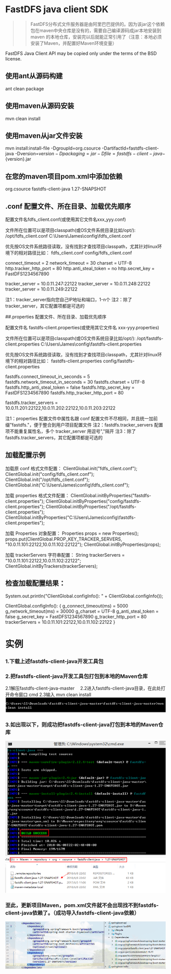 # FastDFS java client SDK
>> FastDFS分布式文件服务器是由阿里巴巴提供的。因为该jar这个依赖包在maven中央仓库是没有的，需要自己编译源码成jar本地安装到maven 的本地仓库，安装完以后就能正常引用了（注意：本地必须安装了Maven，并配置好Maven环境变量）

FastDFS Java Client API may be copied only under the terms of the BSD license.
## 使用ant从源码构建

ant clean package

## 使用maven从源码安装

mvn clean install

## 使用maven从jar文件安装

mvn install:install-file -DgroupId=org.csource -DartifactId=fastdfs-client-java -Dversion=${version} -Dpackaging=jar -Dfile=fastdfs-client-java-${version}.jar

## 在您的maven项目pom.xml中添加依赖

<dependency>
    <groupId>org.csource</groupId>
    <artifactId>fastdfs-client-java</artifactId>
    <version>1.27-SNAPSHOT</version>
</dependency>

## .conf 配置文件、所在目录、加载优先顺序

配置文件名fdfs_client.conf(或使用其它文件名xxx_yyy.conf)

文件所在位置可以是项目classpath(或OS文件系统目录比如/opt/):
/opt/fdfs_client.conf
C:\Users\James\config\fdfs_client.conf

优先按OS文件系统路径读取，没有找到才查找项目classpath，尤其针对linux环境下的相对路径比如：
fdfs_client.conf
config/fdfs_client.conf 

connect_timeout = 2
network_timeout = 30
charset = UTF-8
http.tracker_http_port = 80
http.anti_steal_token = no
http.secret_key = FastDFS1234567890

tracker_server = 10.0.11.247:22122
tracker_server = 10.0.11.248:22122
tracker_server = 10.0.11.249:22122

注1：tracker_server指向您自己IP地址和端口，1-n个
注2：除了tracker_server，其它配置项都是可选的

##.properties 配置文件、所在目录、加载优先顺序

配置文件名 fastdfs-client.properties(或使用其它文件名 xxx-yyy.properties)

文件所在位置可以是项目classpath(或OS文件系统目录比如/opt/):
/opt/fastdfs-client.properties
C:\Users\James\config\fastdfs-client.properties

优先按OS文件系统路径读取，没有找到才查找项目classpath，尤其针对linux环境下的相对路径比如：
fastdfs-client.properties
config/fastdfs-client.properties

fastdfs.connect_timeout_in_seconds = 5
fastdfs.network_timeout_in_seconds = 30
fastdfs.charset = UTF-8
fastdfs.http_anti_steal_token = false
fastdfs.http_secret_key = FastDFS1234567890
fastdfs.http_tracker_http_port = 80

fastdfs.tracker_servers = 10.0.11.201:22122,10.0.11.202:22122,10.0.11.203:22122

注1：properties 配置文件中属性名跟 conf 配置文件不尽相同，并且统一加前缀"fastdfs."，便于整合到用户项目配置文件
注2：fastdfs.tracker_servers 配置项不能重复属性名，多个 tracker_server 用逗号","隔开
注3：除了fastdfs.tracker_servers，其它配置项都是可选的

## 加载配置示例

加载原 conf 格式文件配置：
ClientGlobal.init("fdfs_client.conf");
ClientGlobal.init("config/fdfs_client.conf");
ClientGlobal.init("/opt/fdfs_client.conf");
ClientGlobal.init("C:\\Users\\James\\config\\fdfs_client.conf");

加载 properties 格式文件配置：
ClientGlobal.initByProperties("fastdfs-client.properties");
ClientGlobal.initByProperties("config/fastdfs-client.properties");
ClientGlobal.initByProperties("/opt/fastdfs-client.properties");
ClientGlobal.initByProperties("C:\\Users\\James\\config\\fastdfs-client.properties");

加载 Properties 对象配置：
Properties props = new Properties();
props.put(ClientGlobal.PROP_KEY_TRACKER_SERVERS, "10.0.11.101:22122,10.0.11.102:22122");
ClientGlobal.initByProperties(props);

加载 trackerServers 字符串配置：
String trackerServers = "10.0.11.101:22122,10.0.11.102:22122";
ClientGlobal.initByTrackers(trackerServers);

## 检查加载配置结果：

System.out.println("ClientGlobal.configInfo(): " + ClientGlobal.configInfo());

ClientGlobal.configInfo(): {
  g_connect_timeout(ms) = 5000
  g_network_timeout(ms) = 30000
  g_charset = UTF-8
  g_anti_steal_token = false
  g_secret_key = FastDFS1234567890
  g_tracker_http_port = 80
  trackerServers = 10.0.11.101:22122,10.0.11.102:22122
}

# 实例
### 1.下载上述fastdfs-client-java开发工具包

### 2.把fastdfs-client-java开发工具包打包到本地的Maven仓库
   2.1解压fastdfs-client-java-master
 　2.2进入fastdfs-client-java目录，在此处打开命令窗口 cmd 
   2.3输入 mvn clean install
   ![image](https://github.com/zzm1223/fastdfs-client-java-master/blob/picture/%E6%88%AA%E5%9B%BE2.png)
   
### 3.如出现以下，则成功把fastdfs-client-java打包到本地的Maven仓库
   ![image](https://github.com/zzm1223/fastdfs-client-java-master/blob/picture/%E6%88%AA%E5%9B%BE3.png)
   ![image](https://github.com/zzm1223/fastdfs-client-java-master/blob/picture/%E6%88%AA%E5%9B%BE4.png)
### 至此，更新项目Maven，pom.xml文件就不会出现找不到fastdfs-client-java依赖了。（成功导入fastdfs-client-java依赖）
   ![image](https://github.com/zzm1223/fastdfs-client-java-master/blob/picture/%E6%88%AA%E5%9B%BE5.png)
